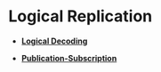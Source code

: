 # Logical Replication<a name="EN-US_TOPIC_0289900406"></a>

-   **[Logical Decoding](logical-decoding.md)**  

-   **[Publication-Subscription](publication-subscription.md)**  

